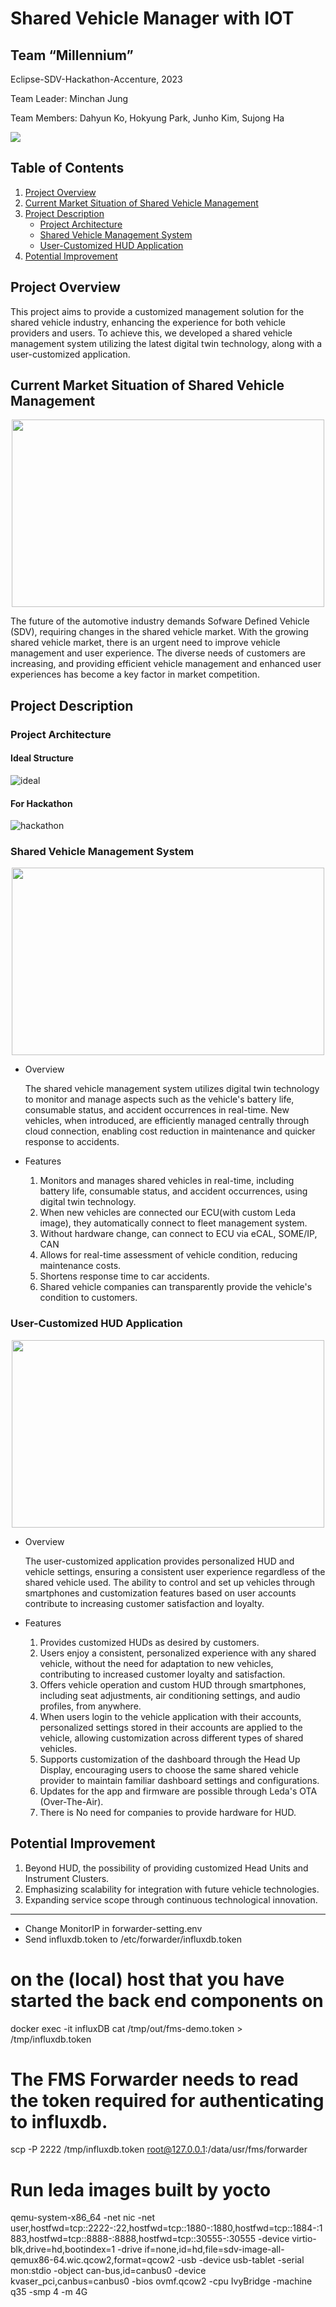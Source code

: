# Shared Vehicle Manager with IOT

## Team “Millennium”
Eclipse-SDV-Hackathon-Accenture, 2023

Team Leader: Minchan Jung

Team Members: Dahyun Ko, Hokyung Park, Junho Kim, Sujong Ha

<a href="https://github.com/Eclipse-SDV-Hackathon-Accenture/Millennium_FleetManagement/graphs/contributors">
  <img src="https://contrib.rocks/image?repo=Eclipse-SDV-Hackathon-Accenture/Millennium_FleetManagement" />
</a>

## Table of Contents
1. [Project Overview](#project-overview)
2. [Current Market Situation of Shared Vehicle Management](#current-market-situation-of-shared-vehicle-management)
3. [Project Description](#project-description)
    - [Project Architecture](#project-architecture)
    - [Shared Vehicle Management System](#shared-vehicle-management-system)
    - [User-Customized HUD Application](#user-customized-hud-application)
4. [Potential Improvement](#potential-improvement)

## Project Overview

This project aims to provide a customized management solution for the shared vehicle industry, enhancing the experience for both vehicle providers and users. To achieve this, we developed a shared vehicle management system utilizing the latest digital twin technology, along with a user-customized application.

## Current Market Situation of Shared Vehicle Management

<div align="center">
    <img src="https://github.com/Eclipse-SDV-Hackathon-Accenture/Millennium_FleetManagement/assets/73748884/e70e1a66-3b8e-450c-ad53-7a9f024bf339" width="500" height="300">
</div>

The future of the automotive industry demands Sofware Defined Vehicle (SDV), requiring changes in the shared vehicle market. With the growing shared vehicle market, there is an urgent need to improve vehicle management and user experience. The diverse needs of customers are increasing, and providing efficient vehicle management and enhanced user experiences has become a key factor in market competition.

## Project Description

### Project Architecture

#### Ideal Structure
![ideal](https://github.com/Eclipse-SDV-Hackathon-Accenture/Millennium_FleetManagement/assets/138571365/0a302d1a-a412-4082-8e6a-67155969e35f)

#### For Hackathon
![hackathon](https://github.com/Eclipse-SDV-Hackathon-Accenture/Millennium_FleetManagement/assets/138571365/25d34766-84bb-4d97-ae3c-d1783c153b36)

### Shared Vehicle Management System

<div align="center">
    <img src="https://github.com/Eclipse-SDV-Hackathon-Accenture/Millennium_FleetManagement/assets/73748884/f97aa38a-16dd-457a-85af-b1ae7b787b54" width="500" height="300">
</div>

- Overview
    
    The shared vehicle management system utilizes digital twin technology to monitor and manage aspects such as the vehicle's battery life, consumable status, and accident occurrences in real-time. New vehicles, when introduced, are efficiently managed centrally through cloud connection, enabling cost reduction in maintenance and quicker response to accidents.
    
- Features
    1. Monitors and manages shared vehicles in real-time, including battery life, consumable status, and accident occurrences, using digital twin technology.
    2. When new vehicles are connected our ECU(with custom Leda image), they automatically connect to fleet management system.
    3. Without hardware change, can connect to ECU via eCAL, SOME/IP, CAN
    4. Allows for real-time assessment of vehicle condition, reducing maintenance costs.
    5. Shortens response time to car accidents.
    6. Shared vehicle companies can transparently provide the vehicle's condition to customers.

### User-Customized HUD Application

<div align="center">
    <img src="https://github.com/Eclipse-SDV-Hackathon-Accenture/Millennium_FleetManagement/assets/73748884/8120ae4d-de6c-4050-9479-c70093c0a745" width="500" height="300">
</div>

- Overview
    
    The user-customized application provides personalized HUD and vehicle settings, ensuring a consistent user experience regardless of the shared vehicle used. The ability to control and set up vehicles through smartphones and customization features based on user accounts contribute to increasing customer satisfaction and loyalty.
    
- Features
    1. Provides customized HUDs as desired by customers.
    2. Users enjoy a consistent, personalized experience with any shared vehicle, without the need for adaptation to new vehicles, contributing to increased customer loyalty and satisfaction.
    3. Offers vehicle operation and custom HUD through smartphones, including seat adjustments, air conditioning settings, and audio profiles, from anywhere.
    4. When users login to the vehicle application with their accounts, personalized settings stored in their accounts are applied to the vehicle, allowing customization across different types of shared vehicles.
    5. Supports customization of the dashboard through the Head Up Display, encouraging users to choose the same shared vehicle provider to maintain familiar dashboard settings and configurations.
    6. Updates for the app and firmware are possible through Leda's OTA (Over-The-Air).
    7. There is No need for companies to provide hardware for HUD.

## Potential Improvement

1. Beyond HUD, the possibility of providing customized Head Units and Instrument Clusters.
2. Emphasizing scalability for integration with future vehicle technologies.
3. Expanding service scope through continuous technological innovation.


--- 

- Change MonitorIP in forwarder-setting.env
- Send influxdb.token to /etc/forwarder/influxdb.token

# on the (local) host that you have started the back end components on
docker exec -it influxDB cat /tmp/out/fms-demo.token > /tmp/influxdb.token

# The FMS Forwarder needs to read the token required for authenticating to influxdb.
scp -P 2222 /tmp/influxdb.token root@127.0.0.1:/data/usr/fms/forwarder

# Run leda images built by yocto
qemu-system-x86_64 -net nic -net user,hostfwd=tcp::2222-:22,hostfwd=tcp::1880-:1880,hostfwd=tcp::1884-:1883,hostfwd=tcp::8888-:8888,hostfwd=tcp::30555-:30555 -device virtio-blk,drive=hd,bootindex=1 -drive if=none,id=hd,file=sdv-image-all-qemux86-64.wic.qcow2,format=qcow2 -usb -device usb-tablet -serial mon:stdio -object can-bus,id=canbus0 -device kvaser_pci,canbus=canbus0 -bios ovmf.qcow2 -cpu IvyBridge -machine q35 -smp 4 -m 4G
